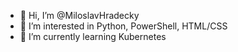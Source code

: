 - 👋 Hi, I’m @MiloslavHradecky
- 👀 I’m interested in Python, PowerShell, HTML/CSS
- 🌱 I’m currently learning Kubernetes
